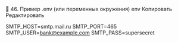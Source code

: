 🔹 46. Пример .env (или переменных окружения)
env
Копировать
Редактировать

SMTP_HOST=smtp.mail.ru
SMTP_PORT=465
SMTP_USER=bank@example.com
SMTP_PASS=supersecret
